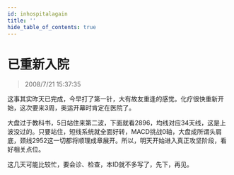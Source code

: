 ```yaml
---
id: inhospitalagain
title: ''
hide_table_of_contents: true
---
```


# 已重新入院

> 2008/7/21 15:37:35

<div style={{color: '#006600', fontWeight: 'bold', fontSize: '18px', textAlign: 'left', lineHeight: '180%'}}>

这事其实昨天已完成，今早打了第一针，大有故友重逢的感觉。化疗很快重新开始，这次要来3周，奥运开幕时肯定在医院了。

 

大盘过于教科书，5日站住来第二波，下面就看2896，均线对应34天线，这是上波没过的。只要站住，短线系统就全面好转，MACD挑战0轴，大盘成所谓头肩底，颈线2952这一切都将顺理成章展开。所以，明天开始进入真正攻坚阶段，看好相关点位。

 

这几天可能比较忙，要会诊、检查，本ID就不多写了，先下，再见。

</div>